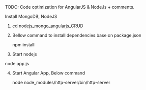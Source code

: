 TODO: Code optimization for AngularJS & NodeJs + comments.

Install MongoDB, NodeJS

1) cd nodejs_mongo_angularjs_CRUD

2) Bellow command to install dependencies base on package.json 

	npm install

3) Start nodejs

 node app.js

4) Start Angular App, Below command

	node node_modules/http-server/bin/http-server


